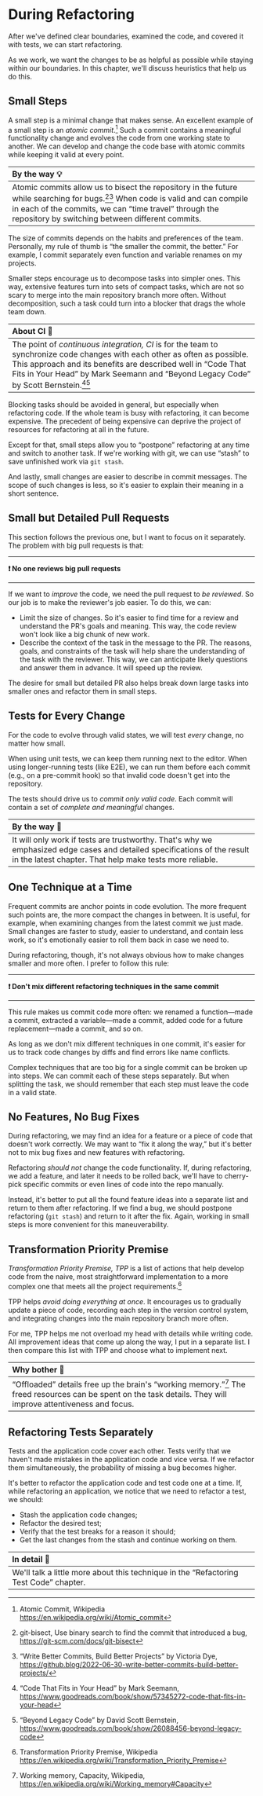 # During Refactoring

After we've defined clear boundaries, examined the code, and covered it with tests, we can start refactoring.

As we work, we want the changes to be as helpful as possible while staying within our boundaries. In this chapter, we'll discuss heuristics that help us do this.

## Small Steps

A small step is a minimal change that makes sense. An excellent example of a small step is an _atomic commit_.[^atomic] Such a commit contains a meaningful functionality change and evolves the code from one working state to another. We can develop and change the code base with atomic commits while keeping it valid at every point.

| By the way 💡                                                                                                                                                                                                                                                    |
| :--------------------------------------------------------------------------------------------------------------------------------------------------------------------------------------------------------------------------------------------------------------- |
| Atomic commits allow us to bisect the repository in the future while searching for bugs.[^bisect][^bettercommits] When code is valid and can compile in each of the commits, we can “time travel” through the repository by switching between different commits. |

The size of commits depends on the habits and preferences of the team. Personally, my rule of thumb is “the smaller the commit, the better.” For example, I commit separately even function and variable renames on my projects.

Smaller steps encourage us to decompose tasks into simpler ones. This way, extensive features turn into sets of compact tasks, which are not so scary to merge into the main repository branch more often. Without decomposition, such a task could turn into a blocker that drags the whole team down.

| About CI 🔬                                                                                                                                                                                                                                                                                         |
| :-------------------------------------------------------------------------------------------------------------------------------------------------------------------------------------------------------------------------------------------------------------------------------------------------- |
| The point of _continuous integration, CI_ is for the team to synchronize code changes with each other as often as possible. This approach and its benefits are described well in “Code That Fits in Your Head” by Mark Seemann and “Beyond Legacy Code” by Scott Bernstein.[^codethatfits][^beyond] |

Blocking tasks should be avoided in general, but especially when refactoring code. If the whole team is busy with refactoring, it can become expensive. The precedent of being expensive can deprive the project of resources for refactoring at all in the future.

Except for that, small steps allow you to “postpone” refactoring at any time and switch to another task. If we're working with git, we can use “stash” to save unfinished work via `git stash`.

And lastly, small changes are easier to describe in commit messages. The scope of such changes is less, so it's easier to explain their meaning in a short sentence.

## Small but Detailed Pull Requests

This section follows the previous one, but I want to focus on it separately. The problem with big pull requests is that:

---

**❗️ No one reviews big pull requests**

---

If we want to _improve_ the code, we need the pull request to _be reviewed_. So our job is to make the reviewer's job easier. To do this, we can:

- Limit the size of changes. So it's easier to find time for a review and understand the PR's goals and meaning. This way, the code review won't look like a big chunk of new work.
- Describe the context of the task in the message to the PR. The reasons, goals, and constraints of the task will help share the understanding of the task with the reviewer. This way, we can anticipate likely questions and answer them in advance. It will speed up the review.

The desire for small but detailed PR also helps break down large tasks into smaller ones and refactor them in small steps.

## Tests for Every Change

For the code to evolve through valid states, we will test _every_ change, no matter how small.

When using unit tests, we can keep them running next to the editor. When using longer-running tests (like E2E), we can run them before each commit (e.g., on a pre-commit hook) so that invalid code doesn't get into the repository.

The tests should drive us to _commit only valid code_. Each commit will contain a set of _complete and meaningful_ changes.

| By the way 🧪                                                                                                                                                                        |
| :----------------------------------------------------------------------------------------------------------------------------------------------------------------------------------- |
| It will only work if tests are trustworthy. That's why we emphasized edge cases and detailed specifications of the result in the latest chapter. That help make tests more reliable. |

## One Technique at a Time

Frequent commits are anchor points in code evolution. The more frequent such points are, the more compact the changes in between. It is useful, for example, when examining changes from the latest commit we just made. Small changes are faster to study, easier to understand, and contain less work, so it's emotionally easier to roll them back in case we need to.

During refactoring, though, it's not always obvious how to make changes smaller and more often. I prefer to follow this rule:

---

**❗️ Don't mix different refactoring techniques in the same commit**

---

This rule makes us commit code more often: we renamed a function—made a commit, extracted a variable—made a commit, added code for a future replacement—made a commit, and so on.

As long as we don't mix different techniques in one commit, it's easier for us to track code changes by diffs and find errors like name conflicts.

Complex techniques that are too big for a single commit can be broken up into steps. We can commit each of these steps separately. But when splitting the task, we should remember that each step must leave the code in a valid state.

## No Features, No Bug Fixes

During refactoring, we may find an idea for a feature or a piece of code that doesn't work correctly. We may want to “fix it along the way,” but it's better not to mix bug fixes and new features with refactoring.

Refactoring _should not_ change the code functionality. If, during refactoring, we add a feature, and later it needs to be rolled back, we'll have to cherry-pick specific commits or even lines of code into the repo manually.

Instead, it's better to put all the found feature ideas into a separate list and return to them after refactoring. If we find a bug, we should postpone refactoring (`git stash`) and return to it after the fix. Again, working in small steps is more convenient for this maneuverability.

## Transformation Priority Premise

_Transformation Priority Premise, TPP_ is a list of actions that help develop code from the naive, most straightforward implementation to a more complex one that meets all the project requirements.[^tpp]

TPP helps _avoid doing everything at once_. It encourages us to gradually update a piece of code, recording each step in the version control system, and integrating changes into the main repository branch more often.

For me, TPP helps me not overload my head with details while writing code. All improvement ideas that come up along the way, I put in a separate list. I then compare this list with TPP and choose what to implement next.

| Why bother 🧠                                                                                                                                                                |
| :--------------------------------------------------------------------------------------------------------------------------------------------------------------------------- |
| “Offloaded” details free up the brain's “working memory.”[^shorttermmemory] The freed resources can be spent on the task details. They will improve attentiveness and focus. |

## Refactoring Tests Separately

Tests and the application code cover each other. Tests verify that we haven't made mistakes in the application code and vice versa. If we refactor them simultaneously, the probability of missing a bug becomes higher.

It's better to refactor the application code and test code one at a time. If, while refactoring an application, we notice that we need to refactor a test, we should:

- Stash the application code changes;
- Refactor the desired test;
- Verify that the test breaks for a reason it should;
- Get the last changes from the stash and continue working on them.

| In detail 🔬                                                                          |
| :------------------------------------------------------------------------------------ |
| We'll talk a little more about this technique in the “Refactoring Test Code” chapter. |

[^atomic]: Atomic Commit, Wikipedia https://en.wikipedia.org/wiki/Atomic_commit
[^bisect]: git-bisect, Use binary search to find the commit that introduced a bug, https://git-scm.com/docs/git-bisect
[^codethatfits]: “Code That Fits in Your Head” by Mark Seemann, https://www.goodreads.com/book/show/57345272-code-that-fits-in-your-head
[^beyond]: “Beyond Legacy Code” by David Scott Bernstein, https://www.goodreads.com/book/show/26088456-beyond-legacy-code
[^tpp]: Transformation Priority Premise, Wikipedia https://en.wikipedia.org/wiki/Transformation_Priority_Premise
[^shorttermmemory]: Working memory, Capacity, Wikipedia, https://en.wikipedia.org/wiki/Working_memory#Capacity
[^bettercommits]: “Write Better Commits, Build Better Projects” by Victoria Dye, https://github.blog/2022-06-30-write-better-commits-build-better-projects/

